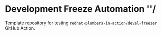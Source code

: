 # Development Freeze Automation \''/

Template repository for testing [`redhat-plumbers-in-action/devel-freezer`](https://github.com/redhat-plumbers-in-action/devel-freezer) GitHub Action.
